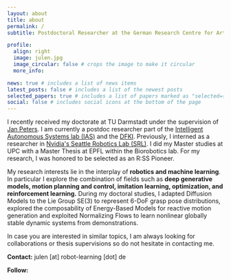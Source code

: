 ```yaml
---
layout: about
title: about
permalink: /
subtitle: Postdoctoral Researcher at the German Research Centre for Artificial Intelligence (DFKI)

profile:
  align: right
  image: julen.jpg
  image_circular: false # crops the image to make it circular
  more_info:

news: true # includes a list of news items
latest_posts: false # includes a list of the newest posts
selected_papers: true # includes a list of papers marked as "selected={true}"
social: false # includes social icons at the bottom of the page
---
```


I recently received my doctorate at TU Darmstadt under the supervision of [Jan Peters](https://www.ias.informatik.tu-darmstadt.de/Member/JanPeters).
I am currently a postdoc researcher part of the [Intelligent Autonomous Systems lab (IAS)](https://www.ias.informatik.tu-darmstadt.de/) and the [DFKI](https://www.dfki.de/en/web/).
Previously, I interned as a researcher in [Nvidia's Seattle Robotics Lab (SRL)](https://research.nvidia.com/labs/srl/).
I did my Master studies at UPC with a Master Thesis at EPFL within the Biorobotics lab.
For my research, I was honored to be selected as an R:SS Pioneer.

My research interests lie in the interplay of **robotics and machine learning**. In particular I explore the combination of fields such as **deep generative models, motion planning and control, imitation learning, optimization, and reinforcement learning.**
During my doctoral studies, I adapted Diffusion Models to the Lie Group SE(3) to represent 6-DoF grasp pose distributions, explored the composability of Energy-Based Models for reactive motion generation and exploited Normalizing Flows to learn nonlinear globally stable dynamic systems from demonstrations.


In case you are interested in similar topics, I am always looking for collaborations or thesis supervisions so do not hesitate in contacting me.


**Contact:** julen [at] robot-learning [dot] de

**Follow:**
